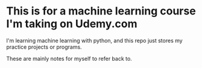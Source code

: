 # This is for a machine learning course I'm taking on Udemy.com

I'm learning machine learning with python, and this repo just stores my practice
projects or programs.

These are mainly notes for myself to refer back to.
